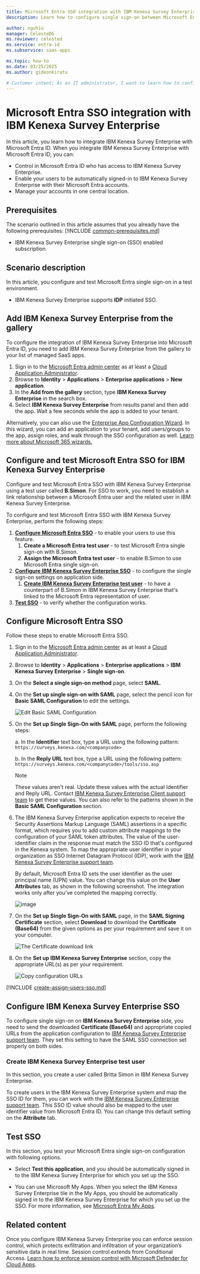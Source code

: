 ```yaml
---
title: Microsoft Entra SSO integration with IBM Kenexa Survey Enterprise
description: Learn how to configure single sign-on between Microsoft Entra ID and IBM Kenexa Survey Enterprise.

author: nguhiu
manager: CelesteDG
ms.reviewer: celested
ms.service: entra-id
ms.subservice: saas-apps

ms.topic: how-to
ms.date: 03/25/2025
ms.author: gideonkiratu

# Customer intent: As an IT administrator, I want to learn how to configure single sign-on between Microsoft Entra ID and IBM Kenexa Survey Enterprise so that I can control who has access to IBM Kenexa Survey Enterprise, enable automatic sign-in with Microsoft Entra accounts, and manage my accounts in one central location.
---
```

# Microsoft Entra SSO integration with IBM Kenexa Survey Enterprise

In this article,  you learn how to integrate IBM Kenexa Survey Enterprise with Microsoft Entra ID. When you integrate IBM Kenexa Survey Enterprise with Microsoft Entra ID, you can:

* Control in Microsoft Entra ID who has access to IBM Kenexa Survey Enterprise.
* Enable your users to be automatically signed-in to IBM Kenexa Survey Enterprise with their Microsoft Entra accounts.
* Manage your accounts in one central location.

## Prerequisites
The scenario outlined in this article assumes that you already have the following prerequisites:
[!INCLUDE [common-prerequisites.md](~/identity/saas-apps/includes/common-prerequisites.md)]
* IBM Kenexa Survey Enterprise single sign-on (SSO) enabled subscription.

## Scenario description

In this article,  you configure and test Microsoft Entra single sign-on in a test environment.

* IBM Kenexa Survey Enterprise supports **IDP** initiated SSO.

## Add IBM Kenexa Survey Enterprise from the gallery

To configure the integration of IBM Kenexa Survey Enterprise into Microsoft Entra ID, you need to add IBM Kenexa Survey Enterprise from the gallery to your list of managed SaaS apps.

1. Sign in to the [Microsoft Entra admin center](https://entra.microsoft.com) as at least a [Cloud Application Administrator](~/identity/role-based-access-control/permissions-reference.md#cloud-application-administrator).
1. Browse to **Identity** > **Applications** > **Enterprise applications** > **New application**.
1. In the **Add from the gallery** section, type **IBM Kenexa Survey Enterprise** in the search box.
1. Select **IBM Kenexa Survey Enterprise** from results panel and then add the app. Wait a few seconds while the app is added to your tenant.

 Alternatively, you can also use the [Enterprise App Configuration Wizard](https://portal.office.com/AdminPortal/home?Q=Docs#/azureadappintegration). In this wizard, you can add an application to your tenant, add users/groups to the app, assign roles, and walk through the SSO configuration as well. [Learn more about Microsoft 365 wizards.](/microsoft-365/admin/misc/azure-ad-setup-guides)

<a name='configure-and-test-azure-ad-sso-for-ibm-kenexa-survey-enterprise'></a>

## Configure and test Microsoft Entra SSO for IBM Kenexa Survey Enterprise

Configure and test Microsoft Entra SSO with IBM Kenexa Survey Enterprise using a test user called **B.Simon**. For SSO to work, you need to establish a link relationship between a Microsoft Entra user and the related user in IBM Kenexa Survey Enterprise.

To configure and test Microsoft Entra SSO with IBM Kenexa Survey Enterprise, perform the following steps:

1. **[Configure Microsoft Entra SSO](#configure-azure-ad-sso)** - to enable your users to use this feature.
    1. **Create a Microsoft Entra test user** - to test Microsoft Entra single sign-on with B.Simon.
    1. **Assign the Microsoft Entra test user** - to enable B.Simon to use Microsoft Entra single sign-on.
1. **[Configure IBM Kenexa Survey Enterprise SSO](#configure-ibm-kenexa-survey-enterprise-sso)** - to configure the single sign-on settings on application side.
    1. **[Create IBM Kenexa Survey Enterprise test user](#create-ibm-kenexa-survey-enterprise-test-user)** - to have a counterpart of B.Simon in IBM Kenexa Survey Enterprise that's linked to the Microsoft Entra representation of user.
1. **[Test SSO](#test-sso)** - to verify whether the configuration works.

<a name='configure-azure-ad-sso'></a>

## Configure Microsoft Entra SSO

Follow these steps to enable Microsoft Entra SSO.

1. Sign in to the [Microsoft Entra admin center](https://entra.microsoft.com) as at least a [Cloud Application Administrator](~/identity/role-based-access-control/permissions-reference.md#cloud-application-administrator).
1. Browse to **Identity** > **Applications** > **Enterprise applications** > **IBM Kenexa Survey Enterprise** > **Single sign-on**.
1. On the **Select a single sign-on method** page, select **SAML**.
1. On the **Set up single sign-on with SAML** page, select the pencil icon for **Basic SAML Configuration** to edit the settings.

   ![Edit Basic SAML Configuration](common/edit-urls.png)

1. On the **Set up Single Sign-On with SAML** page, perform the following steps:

    a. In the **Identifier** text box, type a URL using the following pattern:
    `https://surveys.kenexa.com/<companycode>`

    b. In the **Reply URL** text box, type a URL using the following pattern:
    `https://surveys.kenexa.com/<companycode>/tools/sso.asp`

	> [!NOTE]
	> These values aren't real. Update these values with the actual Identifier and Reply URL. Contact [IBM Kenexa Survey Enterprise Client support team](https://www.ibm.com/support/home/?lnk=fcw) to get these values. You can also refer to the patterns shown in the **Basic SAML Configuration** section.

5. The IBM Kenexa Survey Enterprise application expects to receive the Security Assertions Markup Language (SAML) assertions in a specific format, which requires you to add custom attribute mappings to the configuration of your SAML token attributes. The value of the user-identifier claim in the response must match the SSO ID that's configured in the Kenexa system. To map the appropriate user identifier in your organization as SSO Internet Datagram Protocol (IDP), work with the [IBM Kenexa Survey Enterprise support team](https://www.ibm.com/support/home/?lnk=fcw).

	By default, Microsoft Entra ID sets the user identifier as the user principal name (UPN) value. You can change this value on the **User Attributes** tab, as shown in the following screenshot. The integration works only after you've completed the mapping correctly.

	![image](common/edit-attribute.png)

6. On the **Set up Single Sign-On with SAML** page, in the **SAML Signing Certificate** section, select **Download** to download the **Certificate (Base64)** from the given options as per your requirement and save it on your computer.

	![The Certificate download link](common/certificatebase64.png)

7. On the **Set up IBM Kenexa Survey Enterprise** section, copy the appropriate URL(s) as per your requirement.

	![Copy configuration URLs](common/copy-configuration-urls.png)

<a name='create-an-azure-ad-test-user'></a>

[!INCLUDE [create-assign-users-sso.md](~/identity/saas-apps/includes/create-assign-users-sso.md)]

## Configure IBM Kenexa Survey Enterprise SSO

To configure single sign-on on **IBM Kenexa Survey Enterprise** side, you need to send the downloaded **Certificate (Base64)** and appropriate copied URLs from the application configuration to [IBM Kenexa Survey Enterprise support team](https://www.ibm.com/support/home/?lnk=fcw). They set this setting to have the SAML SSO connection set properly on both sides.

### Create IBM Kenexa Survey Enterprise test user

In this section, you create a user called Britta Simon in IBM Kenexa Survey Enterprise.

To create users in the IBM Kenexa Survey Enterprise system and map the SSO ID for them, you can work with the [IBM Kenexa Survey Enterprise support team](https://www.ibm.com/support/home/?lnk=fcw). This SSO ID value should also be mapped to the user identifier value from Microsoft Entra ID. You can change this default setting on the **Attribute** tab.

## Test SSO

In this section, you test your Microsoft Entra single sign-on configuration with following options.

* Select **Test this application**, and you should be automatically signed in to the IBM Kenexa Survey Enterprise for which you set up the SSO.

* You can use Microsoft My Apps. When you select the IBM Kenexa Survey Enterprise tile in the My Apps, you should be automatically signed in to the IBM Kenexa Survey Enterprise for which you set up the SSO. For more information, see [Microsoft Entra My Apps](/azure/active-directory/manage-apps/end-user-experiences#azure-ad-my-apps).

## Related content

Once you configure IBM Kenexa Survey Enterprise you can enforce session control, which protects exfiltration and infiltration of your organization’s sensitive data in real time. Session control extends from Conditional Access. [Learn how to enforce session control with Microsoft Defender for Cloud Apps](/cloud-app-security/proxy-deployment-aad).
